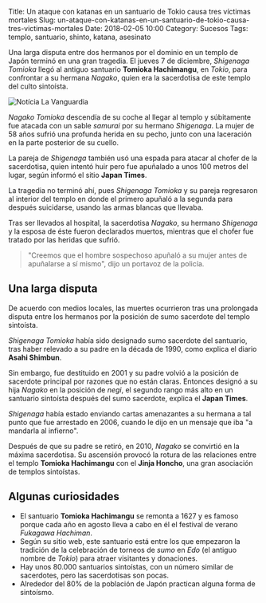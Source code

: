 Title: Un ataque con katanas en un santuario de Tokio causa tres víctimas mortales
Slug: un-ataque-con-katanas-en-un-santuario-de-tokio-causa-tres-victimas-mortales
Date: 2018-02-05 10:00
Category: Sucesos
Tags: templo, santuario, shinto, katana, asesinato



Una larga disputa entre dos hermanos por el dominio en un templo de Japón terminó en una gran tragedia. El jueves 7 de diciembre, *Shigenaga Tomioka* llegó al antiguo santuario **Tomioka Hachimangu**, en *Tokio*, para confrontar a su hermana *Nagako*, quien era la sacerdotisa de este templo del culto sintoísta.

![Notícia La Vanguardia]({filename}/images/un-ataque-con-katanas-en-un-santuario-de-tokio-causa-tres-victimas-mortales.jpg)

*Nagako Tomioka* descendía de su coche al llegar al templo y súbitamente fue atacada con un sable *samurai* por su hermano *Shigenaga*. La mujer de 58 años sufrió una profunda herida en su pecho, junto con una laceración en la parte posterior de su cuello.

La pareja de *Shigenaga* también usó una espada para atacar al chofer de la sacerdotisa, quien intentó huir pero fue apuñalado a unos 100 metros del lugar, según informó el sitio **Japan Times**.

La tragedia no terminó ahí, pues *Shigenaga Tomioka* y su pareja regresaron al interior del templo en donde el primero apuñaló a la segunda para después suicidarse, usando las armas blancas que llevaba.

Tras ser llevados al hospital, la sacerdotisa *Nagako*, su hermano *Shigenaga* y la esposa de éste fueron declarados muertos, mientras que el chofer fue tratado por las heridas que sufrió.

> "Creemos que el hombre sospechoso apuñaló a su mujer antes de apuñalarse a sí mismo", dijo un portavoz de la policía.

## Una larga disputa

De acuerdo con medios locales, las muertes ocurrieron tras una prolongada disputa entre los hermanos por la posición de sumo sacerdote del templo sintoísta.

*Shigenaga Tomioka* había sido designado sumo sacerdote del santuario, tras haber relevado a su padre en la década de 1990, como explica el diario **Asahi Shimbun**.

Sin embargo, fue destituido en 2001 y su padre volvió a la posición de sacerdote principal por razones que no están claras. Entonces designó a su hija *Nagako* en la posición de *negi*, el segundo rango más alto en un santuario sintoísta después del sumo sacerdote, explica el **Japan Times**.

*Shigenaga* había estado enviando cartas amenazantes a su hermana a tal punto que fue arrestado en 2006, cuando le dijo en un mensaje que iba "a mandarla al infierno".

Después de que su padre se retiró, en 2010, *Nagako* se convirtió en la máxima sacerdotisa. Su ascensión provocó la rotura de las relaciones entre el templo **Tomioka Hachimangu** con el **Jinja Honcho**, una gran asociación de templos sintoístas.

## Algunas curiosidades

* El santuario **Tomioka Hachimangu** se remonta a 1627 y es famoso porque cada año en agosto lleva a cabo en él el festival de verano *Fukagawa Hachiman*.
* Según su sitio web, este santuario está entre los que empezaron la tradición de la celebración de torneos de *sumo* en *Edo* (el antiguo nombre de *Tokio*) para atraer visitantes y donaciones.
* Hay unos 80.000 santuarios sintoístas, con un número similar de sacerdotes, pero las sacerdotisas son pocas.
* Alrededor del 80% de la población de Japón practican alguna forma de sintoísmo.
